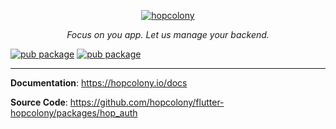 <p align="center">
  <a href="https://hopcolony.io"><img src="https://hopcolony.io/img/logo.png" alt="hopcolony"></a>
</p>
<p align="center">
    <em>Focus on you app. Let us manage your backend.</em>
</p>

[![pub package](https://github.com/hopcolony/flutter-hopcolony/workflows/HopAuth/badge.svg)](https://github.com/hopcolony/flutter-hopcolony/actions?query=workflow%3AHopAuth)
[![pub package](https://img.shields.io/pub/v/hop_auth.svg)](https://pub.dev/packages/hop_auth)

---

**Documentation**: <a href="https://hopcolony.io" target="_blank">https://hopcolony.io/docs</a>

**Source Code**: <a href="https://github.com/hopcolony/flutter-hopcolony/packages/hop_auth" target="_blank">https://github.com/hopcolony/flutter-hopcolony/packages/hop_auth</a>
